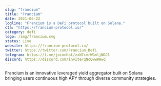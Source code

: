 ```yaml
---
slug: "francium"
title: "Francium"
date: 2021-06-22
logline: "Francium is a DeFi protocol built on Solana."
cta: "https://francium-protocol.io/"
category: defi
logo: /img/francium.svg
status: Live
website: https://francium-protocol.io/
twitter: https://twitter.com/Francium_Defi
telegram: https://t.me/joinchat/zxN7cvrWGmljNDJl
discord: https://discord.com/invite/qNcQwwRHwq
---
```


Francium is an innovative leveraged yield aggregator built on Solana bringing users continuous high APY through diverse community strategies.
